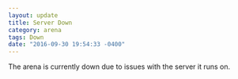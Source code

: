 ```yaml
---
layout: update
title: Server Down
category: arena
tags: Down
date: "2016-09-30 19:54:33 -0400"
---
```


The arena is currently down due to issues with the server it runs on.
